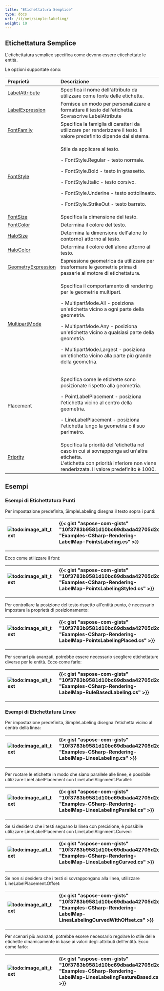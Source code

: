 ```yaml
---
title: "Etichettatura Semplice"
type: docs
url: /it/net/simple-labeling/
weight: 10
---
```


## **Etichettatura Semplice**
L'etichettatura semplice specifica come devono essere eticchettate le entità.

Le opzioni supportate sono:

|**Proprietà**|**Descrizione**|
| :- | :- |
|[LabelAttribute](https://reference.aspose.com/gis/net/aspose.gis.rendering.labelings/simplelabeling/properties/labelattribute)|Specifica il nome dell'attributo da utilizzare come fonte delle etichette.|
|[LabelExpression](https://reference.aspose.com/gis/net/aspose.gis.rendering.labelings/simplelabeling/properties/labelexpression)|Fornisce un modo per personalizzare e formattare il testo dell'etichetta. Sovrascrive LabelAttribute|
|[FontFamily](https://reference.aspose.com/gis/net/aspose.gis.rendering.labelings/simplelabeling/properties/fontfamily)|Specifica la famiglia di caratteri da utilizzare per renderizzare il testo. Il valore predefinito dipende dal sistema.|
|[FontStyle](https://reference.aspose.com/gis/net/aspose.gis.rendering.labelings/simplelabeling/properties/fontstyle)|<p>Stile da applicare al testo.</p><p>- FontStyle.Regular - testo normale.</p><p>- FontStyle.Bold - testo in grassetto.</p><p>- FontStyle.Italic - testo corsivo.</p><p>- FontStyle.Underine - testo sottolineato.</p><p>- FontStyle.StrikeOut - testo barrato.</p>|
|[FontSize](https://reference.aspose.com/gis/net/aspose.gis.rendering.labelings/simplelabeling/properties/fontsize)|Specifica la dimensione del testo.|
|[FontColor](https://reference.aspose.com/gis/net/aspose.gis.rendering.labelings/simplelabeling/properties/fontcolor)|Determina il colore del testo.|
|[HaloSize](https://reference.aspose.com/gis/net/aspose.gis.rendering.labelings/simplelabeling/properties/halosize)|Determina la dimensione dell'alone (o contorno) attorno al testo.|
|[HaloColor](https://reference.aspose.com/gis/net/aspose.gis.rendering.labelings/simplelabeling/properties/halocolor)|Determina il colore dell'alone attorno al testo.|
|[GeometryExpression](https://reference.aspose.com/gis/net/aspose.gis.rendering.labelings/simplelabeling/properties/geometryexpression)|Espressione geometrica da utilizzare per trasformare le geometrie prima di passarle al motore di etichettatura.|
|[MultipartMode](https://reference.aspose.com/gis/net/aspose.gis.rendering.labelings/simplelabeling/properties/multipartmode)|<p>Specifica il comportamento di rendering per le geometrie multipart.</p><p>- MultipartMode.All - posiziona un'etichetta vicino a ogni parte della geometria.</p><p>- MultipartMode.Any - posiziona un'etichetta vicino a qualsiasi parte della geometria.</p><p>- MultipartMode.Largest - posiziona un'etichetta vicino alla parte più grande della geometria.</p>|
|[Placement](https://reference.aspose.com/gis/net/aspose.gis.rendering.labelings/simplelabeling/properties/placement)|<p>Specifica come le etichette sono posizionate rispetto alla geometria.</p><p>- PointLabelPlacement - posiziona l'etichetta vicino al centro della geometria.</p><p>- LineLabelPlacement - posiziona l'etichetta lungo la geometria o il suo perimetro.</p>|
|[Priority](https://reference.aspose.com/gis/net/aspose.gis.rendering.labelings/simplelabeling/properties/priority)|Specifica la priorità dell'etichetta nel caso in cui si sovrapponga ad un'altra etichetta.<br>L'etichetta con priorità inferiore non viene renderizzata. Il valore predefinito è 1000.|

## **Esempi**
### **Esempi di Etichettatura Punti**
Per impostazione predefinita, SimpleLabeling disegna il testo sopra i punti:

|![todo:image_alt_text](simple-labeling_1.png)|{{< gist "aspose-com-gists" "10f3783b9581d10bc69dbada42705d2c" "Examples-CSharp-Rendering-LabelMap-PointsLabeling.cs" >}}|
| :- | :- |

-----
Ecco come stilizzare il font:

|![todo:image_alt_text](simple-labeling_2.png)|{{< gist "aspose-com-gists" "10f3783b9581d10bc69dbada42705d2c" "Examples-CSharp-Rendering-LabelMap-PointsLabelingStyled.cs" >}}|
| :- | :- |

-----
Per controllare la posizione del testo rispetto all'entità punto, è necessario impostare la proprietà di posizionamento:

|![todo:image_alt_text](simple-labeling_3.png)|{{< gist "aspose-com-gists" "10f3783b9581d10bc69dbada42705d2c" "Examples-CSharp-Rendering-LabelMap-PointsLabelingPlaced.cs" >}}|
| :- | :- |

-----
Per scenari più avanzati, potrebbe essere necessario scegliere etichettature diverse per le entità. Ecco come farlo:

|![todo:image_alt_text](simple-labeling_4.png)|{{< gist "aspose-com-gists" "10f3783b9581d10bc69dbada42705d2c" "Examples-CSharp-Rendering-LabelMap-RuleBasedLabeling.cs" >}}|
| :- | :- |

-----
### **Esempi di Etichettatura Linee**
Per impostazione predefinita, SimpleLabeling disegna l'etichetta vicino al centro della linea:

|![todo:image_alt_text](simple-labeling_5.png)|{{< gist "aspose-com-gists" "10f3783b9581d10bc69dbada42705d2c" "Examples-CSharp-Rendering-LabelMap-LinesLabeling.cs" >}}|
| :- | :- |

-----
Per ruotare le etichette in modo che siano parallele alle linee, è possibile utilizzare LineLabelPlacement con LineLabelAlignment.Parallel:

|![todo:image_alt_text](simple-labeling_6.png)|{{< gist "aspose-com-gists" "10f3783b9581d10bc69dbada42705d2c" "Examples-CSharp-Rendering-LabelMap-LinesLabelingParallel.cs" >}}|
| :- | :- |

-----
Se si desidera che i testi seguano la linea con precisione, è possibile utilizzare LineLabelPlacement con LineLabelAlignment.Curved:

|![todo:image_alt_text](simple-labeling_7.png)|{{< gist "aspose-com-gists" "10f3783b9581d10bc69dbada42705d2c" "Examples-CSharp-Rendering-LabelMap-LinesLabelingCurved.cs" >}}|
| :- | :- |

-----
Se non si desidera che i testi si sovrappongano alla linea, utilizzare LineLabelPlacement.Offset:

|![todo:image_alt_text](simple-labeling_8.png)|{{< gist "aspose-com-gists" "10f3783b9581d10bc69dbada42705d2c" "Examples-CSharp-Rendering-LabelMap-LinesLabelingCurvedWithOffset.cs" >}}|
| :- | :- |

-----
Per scenari più avanzati, potrebbe essere necessario regolare lo stile delle etichette dinamicamente in base ai valori degli attributi dell'entità. Ecco come farlo:

|![todo:image_alt_text](simple-labeling_9.png)|{{< gist "aspose-com-gists" "10f3783b9581d10bc69dbada42705d2c" "Examples-CSharp-Rendering-LabelMap-LinesLabelingFeatureBased.cs" >}}|
| :- | :- |
